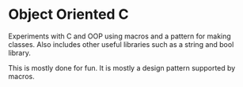 # Object Oriented C
Experiments with C and OOP using macros and a pattern for making classes. Also includes other useful libraries such as a string and bool library.

This is mostly done for fun. It is mostly a design pattern supported by macros.